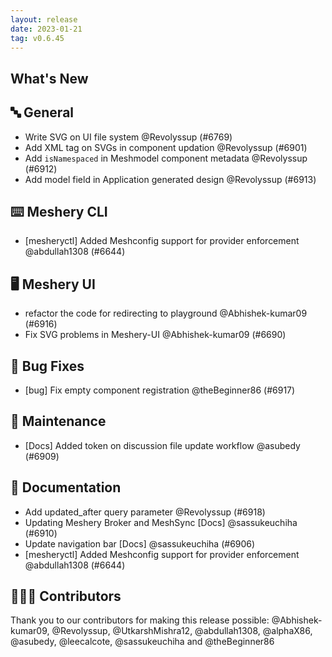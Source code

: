 ```yaml
---
layout: release
date: 2023-01-21
tag: v0.6.45
---
```


## What's New
## 🔤 General
- Write SVG on UI file system @Revolyssup (#6769)
- Add XML tag on SVGs in component updation  @Revolyssup (#6901)
- Add `isNamespaced` in Meshmodel component metadata @Revolyssup (#6912)
- Add model field in Application generated design @Revolyssup (#6913)

## ⌨️ Meshery CLI

- [mesheryctl] Added Meshconfig support for provider enforcement @abdullah1308 (#6644)

## 🖥 Meshery UI

- refactor the code for redirecting to playground @Abhishek-kumar09 (#6916)
- Fix SVG problems in Meshery-UI @Abhishek-kumar09 (#6690)

## 🐛 Bug Fixes

- [bug] Fix empty component registration @theBeginner86 (#6917)

## 🧰 Maintenance

- [Docs] Added token on discussion file update workflow @asubedy (#6909)

## 📖 Documentation

- Add updated_after query parameter @Revolyssup (#6918)
- Updating Meshery Broker and MeshSync [Docs] @sassukeuchiha (#6910)
- Update navigation bar [Docs] @sassukeuchiha (#6906)
- [mesheryctl] Added Meshconfig support for provider enforcement @abdullah1308 (#6644)

## 👨🏽‍💻 Contributors

Thank you to our contributors for making this release possible:
@Abhishek-kumar09, @Revolyssup, @UtkarshMishra12, @abdullah1308, @alphaX86, @asubedy, @leecalcote, @sassukeuchiha and @theBeginner86
